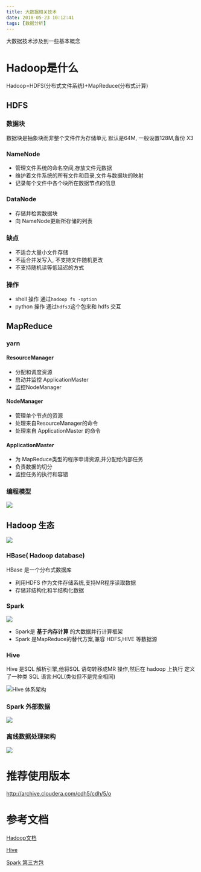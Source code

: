 ```yaml
---
title: 大数据相关技术
date: 2018-05-23 10:12:41
tags: [数据分析]
---
```

大数据技术涉及到一些基本概念<!--more-->


# Hadoop是什么
Hadoop=HDFS(分布式文件系统)+MapReduce(分布式计算)

## HDFS
### 数据块
数据块是抽象块而非整个文件作为存储单元
默认是64M, 一般设置128M,备份 X3
### NameNode
- 管理文件系统的命名空间,存放文件元数据
- 维护着文件系统的所有文件和目录,文件与数据块的映射
- 记录每个文件中各个块所在数据节点的信息

### DataNode
- 存储并检索数据块
- 向 NameNode更新所存储的列表

### 缺点
- 不适合大量小文件存储
- 不适合并发写入, 不支持文件随机更改
- 不支持随机读等低延迟的方式

### 操作
- shell 操作  通过`hadoop fs -option`
- python 操作 通过`hdfs3`这个包来和 hdfs 交互


## MapReduce
### yarn
#### ResourceManager
- 分配和调度资源
- 启动并监控 ApplicationMaster
- 监控NodeManager
#### NodeManager
- 管理单个节点的资源
- 处理来自ResourceManager的命令
- 处理来自 ApplicationMaster 的命令
#### ApplicationMaster

- 为 MapReduce类型的程序申请资源,并分配给内部任务
- 负责数据的切分
- 监控任务的执行和容错

### 编程模型
![](https://blog-image-1257302654.cos.ap-guangzhou.myqcloud.com/2018-08-24-044021.jpg)



## Hadoop 生态
![](https://blog-image-1257302654.cos.ap-guangzhou.myqcloud.com/2018-08-24-044037.jpg)

### HBase( Hadoop database)
HBase 是一个分布式数据库
 - 利用HDFS 作为文件存储系统,支持MR程序读取数据
 - 存储非结构化和半结构化数据

### Spark
![](https://blog-image-1257302654.cos.ap-guangzhou.myqcloud.com/2018-08-24-044101.jpg)
- Spark是 **基于内存计算** 的大数据并行计算框架
- Spark 是MapReduce的替代方案,兼容 HDFS,HIVE 等数据源


### Hive
Hive 是SQL 解析引擎,他将SQL 语句转移成MR 操作,然后在 hadoop 上执行
定义了一种类 SQL 语言:HQL(类似但不是完全相同)

![Hive 体系架构](https://blog-image-1257302654.cos.ap-guangzhou.myqcloud.com/2018-08-24-044114.jpg)

### Spark 外部数据
![](https://blog-image-1257302654.cos.ap-guangzhou.myqcloud.com/2018-08-24-044115.jpg)


### 离线数据处理架构
![](https://blog-image-1257302654.cos.ap-guangzhou.myqcloud.com/2018-08-24-044119.jpg)

# 推荐使用版本
http://archive.cloudera.com/cdh5/cdh/5/o


# 参考文档
[Hadoop文档](http://hadoop.apache.org/)

[Hive](https://hive.apache.org/)

[Spark 第三方包](https://spark-packages.org/)

